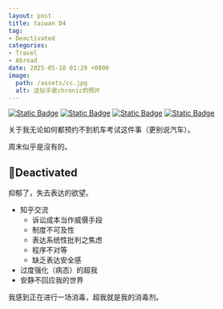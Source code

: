 ```yaml
---
layout: post
title: taiwan D4
tag: 
- Deactivated
categories:
- Travel
- Abroad
date: 2025-05-10 01:29 +0800
image: 
  path: /assets/cc.jpg
  alt: 这似乎是chronic的照片
---
```

[![Static Badge](https://img.shields.io/badge/RL-%E6%9C%BA%E8%BD%A6-55acee)](https://www.mvdis.gov.tw/m3-emv-trn/exm/locations#gsc.tab=0)
[![Static Badge](https://img.shields.io/badge/calcul-%E6%97%A5%E6%9C%9F-55acee)](https://onlinealarmkur.com/date/zh-tw/#add-date)
[![Static Badge](https://img.shields.io/badge/%E6%9F%A5%E8%AF%A2-%E9%A9%BE%E8%AE%AD%E7%8F%AD-55acee)](https://www.mvdis.gov.tw/m3-emv-mk3/driver/webDriverSchool?method=pagination#anchor2&gsc.tab=0)
[![Static Badge](https://img.shields.io/badge/%E6%9C%BA%E8%BD%A6-%E5%BD%B1%E7%89%87%E6%95%99%E8%82%B2-55acee)](https://hpt.thb.gov.tw/topicOverview/C001)

关于我无论如何都预约不到机车考试这件事（更别说汽车）。

周末似乎是沒有的。

## 🧊Deactivated

抑郁了，失去表达的欲望。

- 知乎交流
  - 诉讼成本当作威慑手段
  - 制度不可及性
  - 表达系统性批判之焦虑
  - 程序不对等
  - 缺乏表达安全感
- 过度强化（病态）的超我
- 安静不回应我的世界

我感到正在进行一场消毒，超我就是我的消毒剂。
